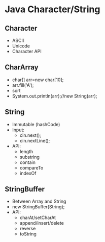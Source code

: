 # Java Character/String

## Character
-   ASCII 
-  Unicode
- Character API 
## CharArray 
- char[] arr=new char[10];
- arr.fill('A');
- sort
- System.out.println(arr);//new String(arr);

## String
- Immutable (hashCode)
- Input:
    - cin.next();
    - cin.nextLine();
- API:
    - length
    - substring
    - contain
    - compareTo
    - indexOf

## StringBuffer
- Between Array and String
- new StringBuffer(String);
- API:
    - charAt/setCharAt
    - append/insert/delete
    - reverse
    - toString
    